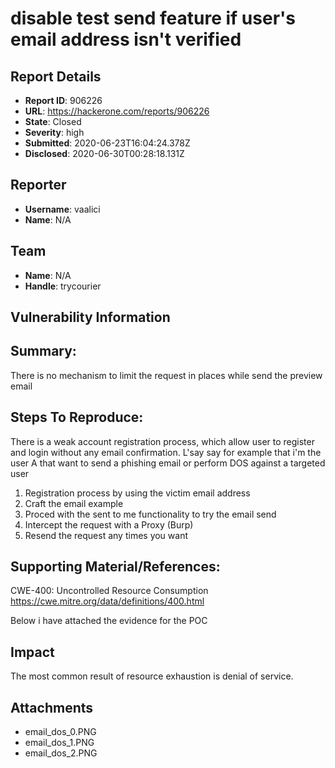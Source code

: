 # disable test send feature if user's email address isn't verified

## Report Details
- **Report ID**: 906226
- **URL**: https://hackerone.com/reports/906226
- **State**: Closed
- **Severity**: high
- **Submitted**: 2020-06-23T16:04:24.378Z
- **Disclosed**: 2020-06-30T00:28:18.131Z

## Reporter
- **Username**: vaalici
- **Name**: N/A

## Team
- **Name**: N/A
- **Handle**: trycourier

## Vulnerability Information
## Summary:
There is no mechanism to limit the request in places while send the preview email

## Steps To Reproduce:
There is a weak account registration process, which allow user to register and login without any email confirmation.
L'say say for example that i'm the user A that want to send a phishing email or perform DOS against a targeted user

  1. Registration process by using the victim email address
  2. Craft the email example 
  3. Proced with the sent to me functionality to try the email send
  4. Intercept the request with a Proxy (Burp)
  5. Resend the request any times you want 

## Supporting Material/References:

CWE-400: Uncontrolled Resource Consumption
https://cwe.mitre.org/data/definitions/400.html

Below i have attached the evidence for the POC

## Impact

The most common result of resource exhaustion is denial of service.

## Attachments
- email_dos_0.PNG
- email_dos_1.PNG
- email_dos_2.PNG
